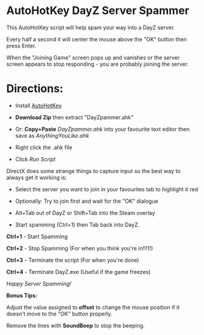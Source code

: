 # AutoHotKey DayZ Server Spammer
This AutoHotKey script will help spam your way into a DayZ server.

Every half a second it will center the mouse above the "OK" button then press Enter.

When the "Joining Game" screen pops up and vanishes or the server screen appears to stop responding - you are probably joining the server. 

# Directions:


* Install [AutoHotKey](https://autohotkey.com/)

* **Download Zip** then extract "DayZpammer.ahk"

* Or: **Copy+Paste** *DayZpammer.ahk* into your favourite text editor then save as *AnythingYouLike.ahk*

* Right click the .ahk file 

* Click *Run Script*

DirectX does some strange things to capture input so the best way to always get it working is:

* Select the server you want to join in your favourites tab to highlight it red

* Optionally: Try to join first and wait for the "OK" dialogue

* Alt+Tab out of DayZ or Shift+Tab into the Steam overlay

* Start spamming (Ctrl+1) then Tab back into DayZ.

**Ctrl+1** - Start Spamming

**Ctrl+2** - Stop Spamming (For when you think you're in!!!1!)

**Ctrl+3** - Terminate the script (For when you're done)

**Ctrl+4** - Terminate DayZ.exe (Useful if the game freezes)

*Happy Server Spamming!*



**Bonus Tips:**

Adjust the value assigned to **offset** to change the mouse position if it doesn't move to the "OK" button properly.

Remove the lines with **SoundBeep** to stop the beeping.
